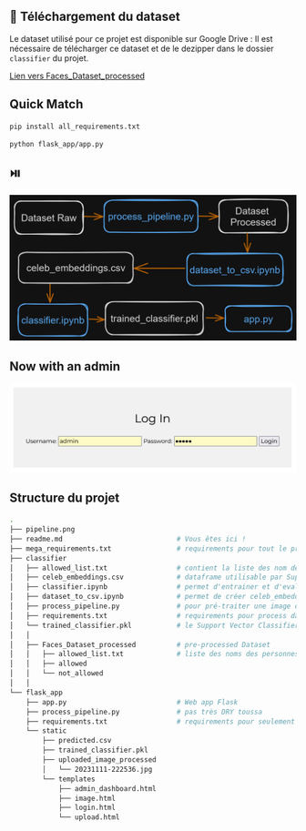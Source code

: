 ## :floppy_disk: Téléchargement du dataset

Le dataset utilisé pour ce projet est disponible sur Google Drive :
Il est nécessaire de télécharger ce dataset et de le dezipper dans le dossier `classifier` du projet.

[Lien vers Faces_Dataset_processed](https://drive.google.com/file/d/11KawCPnuEFLHctgBaqw3eKaKM5kAfryL/view?usp=sharing)

## Quick Match

```bash
pip install all_requirements.txt
```

```bash
python flask_app/app.py
```


## :play_or_pause_button:  
![Image](https://raw.githubusercontent.com/Hatchi-Kin/Clever_Door/main/classifier/test_images/pipeline.png)

## Now with an admin 
![Image](https://raw.githubusercontent.com/Hatchi-Kin/Clever_Door/main/classifier/test_images/admin.png)


## Structure du projet

```bash
.
├── pipeline.png
├── readme.md                            # Vous êtes ici !
├── mega_requirements.txt                # requirements pour tout le projet
├── classifier
│   ├── allowed_list.txt                 # contient la liste des nom des personnes 'allowed'
│   ├── celeb_embeddings.csv             # dataframe utilisable par Support Vector Classifier
│   ├── classifier.ipynb                 # permet d'entrainer et d'evaluer un Support Vector Classifier
│   ├── dataset_to_csv.ipynb             # permet de créer celeb_embeddings.csv
│   ├── process_pipeline.py              # pour pré-traiter une image ou un dataset complet
│   ├── requirements.txt                 # requirements pour process dataset et train classifier
│   └── trained_classifier.pkl           # le Support Vector Classifier entrainé
│   │
│   ├── Faces_Dataset_processed          # pre-processed Dataset
│   │   ├── allowed_list.txt             # liste des noms des personnes authorisées
│   │   ├── allowed
│   │   └── not_allowed
│   │
└── flask_app                            
    ├── app.py                           # Web app Flask
    ├── process_pipeline.py              # pas très DRY toussa
    ├── requirements.txt                 # requirements pour seulement l'app
    └── static
        ├── predicted.csv
        ├── trained_classifier.pkl
        ├── uploaded_image_processed
        │   └── 20231111-222536.jpg
        └── templates
            ├── admin_dashboard.html
            ├── image.html
            ├── login.html
            └── upload.html
```
